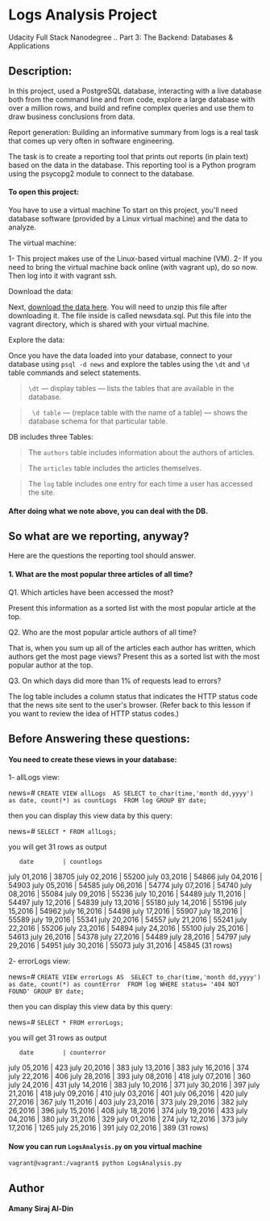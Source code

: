 # Logs Analysis Project
Udacity Full Stack Nanodegree .. 
Part 3: The Backend: Databases & Applications

## Description:

In this project, used a PostgreSQL database, interacting with a live database both from the command line and from code, explore a large database with over a million rows, and build and refine complex queries and use them to draw business conclusions from data.

Report generation:
Building an informative summary from logs is a real task that comes up very often in software engineering.

The task is to create a reporting tool that prints out reports (in plain text) based on the data in the database. This reporting tool is a Python program using the psycopg2 module to connect to the database.

#### To open this project:
You have to use a virtual machine 
To start on this project, you'll need database software (provided by a Linux virtual machine) and the data to analyze.

The virtual machine:

1- This project makes use of the Linux-based virtual machine (VM).
2- If you need to bring the virtual machine back online (with vagrant up), do so now. Then log into it with vagrant ssh.
    
Download the data:

Next, [download the data here](https://d17h27t6h515a5.cloudfront.net/topher/2016/August/57b5f748_newsdata/newsdata.zip). You will need to unzip this file after downloading it. The file inside is called newsdata.sql. Put this file into the vagrant directory, which is shared with your virtual machine.
    
Explore the data:

Once you have the data loaded into your database, connect to your database using ```psql -d news``` and explore the tables using the ```\dt``` and ```\d``` table commands and select statements.

>```\dt``` — display tables — lists the tables that are available in the database.

>``` \d table``` — (replace table with the name of a table) — shows the database schema for that particular table.

DB includes three Tables:

> The ```authors``` table includes information about the authors of articles.

> The ```articles``` table includes the articles themselves.

>The ```log``` table includes one entry for each time a user has accessed the site.

#### After doing what we note above, you can deal with the DB.

## So what are we reporting, anyway?
Here are the questions the reporting tool should answer.

#### 1. What are the most popular three articles of all time? 
Q1. Which articles have been accessed the most? 
    
Present this information as a sorted list with the most popular article at the top.

Q2. Who are the most popular article authors of all time? 
    
That is, when you sum up all of the articles each author has written, which authors get the most page views? Present this as a sorted list with the most popular author at the top.

Q3. On which days did more than 1% of requests lead to errors? 

The log table includes a column status that indicates the HTTP status code that the news site sent to the user's browser. (Refer back to this lesson if you want to review the idea of HTTP status codes.)

## Before Answering these questions:
#### You need to create these views in your database:

1- allLogs view:

news=# ```CREATE VIEW allLogs 
AS SELECT to_char(time,'month dd,yyyy') as date, count(*) as countLogs 
FROM log GROUP BY date;```
    
then you can display this view data by this query:
    
news=# ```SELECT * FROM allLogs;```

you will get 31 rows as output

       date        | countlogs
 july      01,2016 |     38705
 july      02,2016 |     55200
 july      03,2016 |     54866
 july      04,2016 |     54903
 july      05,2016 |     54585
 july      06,2016 |     54774
 july      07,2016 |     54740
 july      08,2016 |     55084
 july      09,2016 |     55236
 july      10,2016 |     54489
 july      11,2016 |     54497
 july      12,2016 |     54839
 july      13,2016 |     55180
 july      14,2016 |     55196
 july      15,2016 |     54962
 july      16,2016 |     54498
 july      17,2016 |     55907
 july      18,2016 |     55589
 july      19,2016 |     55341
 july      20,2016 |     54557
 july      21,2016 |     55241
 july      22,2016 |     55206
 july      23,2016 |     54894
 july      24,2016 |     55100
 july      25,2016 |     54613
 july      26,2016 |     54378
 july      27,2016 |     54489
 july      28,2016 |     54797
 july      29,2016 |     54951
 july      30,2016 |     55073
 july      31,2016 |     45845
(31 rows)

2- errorLogs view:

news=# ```CREATE VIEW errorLogs AS 
SELECT to_char(time,'month dd,yyyy') as date, count(*) as countError 
FROM log WHERE status= '404 NOT FOUND' GROUP BY date;```
    
then you can display this view data by this query:
    
news=# ```SELECT * FROM errorLogs;```

you will get 31 rows as output

       date        | counterror
 july      05,2016 |        423
 july      20,2016 |        383
 july      13,2016 |        383
 july      16,2016 |        374
 july      22,2016 |        406
 july      28,2016 |        393
 july      08,2016 |        418
 july      07,2016 |        360
 july      24,2016 |        431
 july      14,2016 |        383
 july      10,2016 |        371
 july      30,2016 |        397
 july      21,2016 |        418
 july      09,2016 |        410
 july      03,2016 |        401
 july      06,2016 |        420
 july      27,2016 |        367
 july      11,2016 |        403
 july      23,2016 |        373
 july      29,2016 |        382
 july      26,2016 |        396
 july      15,2016 |        408
 july      18,2016 |        374
 july      19,2016 |        433
 july      04,2016 |        380
 july      31,2016 |        329
 july      01,2016 |        274
 july      12,2016 |        373
 july      17,2016 |       1265
 july      25,2016 |        391
 july      02,2016 |        389
(31 rows)

#### Now you can run ```LogsAnalysis.py``` on you virtual machine
    
    vagrant@vagrant:/vagrant$ python LogsAnalysis.py


## Author

#### Amany Siraj Al-Din
